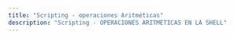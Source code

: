 ```yaml
---
title: "Scripting - operaciones Aritméticas"
description: "Scripting - OPERACIONES ARITMÉTICAS EN LA SHELL"
---
```


